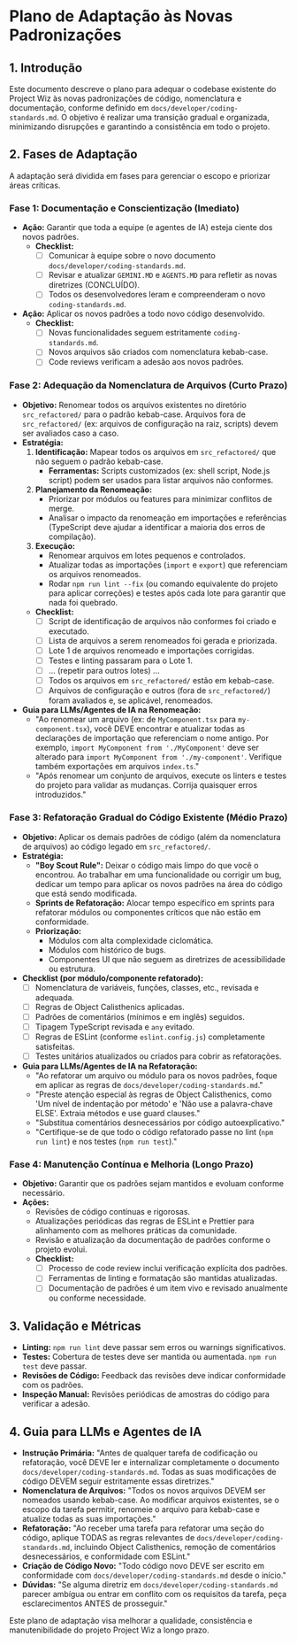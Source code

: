 # Plano de Adaptação às Novas Padronizações

## 1. Introdução

Este documento descreve o plano para adequar o codebase existente do Project Wiz às novas padronizações de código, nomenclatura e documentação, conforme definido em `docs/developer/coding-standards.md`. O objetivo é realizar uma transição gradual e organizada, minimizando disrupções e garantindo a consistência em todo o projeto.

## 2. Fases de Adaptação

A adaptação será dividida em fases para gerenciar o escopo e priorizar áreas críticas.

### Fase 1: Documentação e Conscientização (Imediato)

*   **Ação:** Garantir que toda a equipe (e agentes de IA) esteja ciente dos novos padrões.
    *   **Checklist:**
        *   [ ] Comunicar à equipe sobre o novo documento `docs/developer/coding-standards.md`.
        *   [ ] Revisar e atualizar `GEMINI.MD` e `AGENTS.MD` para refletir as novas diretrizes (CONCLUÍDO).
        *   [ ] Todos os desenvolvedores leram e compreenderam o novo `coding-standards.md`.
*   **Ação:** Aplicar os novos padrões a todo novo código desenvolvido.
    *   **Checklist:**
        *   [ ] Novas funcionalidades seguem estritamente `coding-standards.md`.
        *   [ ] Novos arquivos são criados com nomenclatura kebab-case.
        *   [ ] Code reviews verificam a adesão aos novos padrões.

### Fase 2: Adequação da Nomenclatura de Arquivos (Curto Prazo)

*   **Objetivo:** Renomear todos os arquivos existentes no diretório `src_refactored/` para o padrão kebab-case. Arquivos fora de `src_refactored/` (ex: arquivos de configuração na raiz, scripts) devem ser avaliados caso a caso.
*   **Estratégia:**
    1.  **Identificação:** Mapear todos os arquivos em `src_refactored/` que não seguem o padrão kebab-case.
        *   **Ferramentas:** Scripts customizados (ex: shell script, Node.js script) podem ser usados para listar arquivos não conformes.
    2.  **Planejamento da Renomeação:**
        *   Priorizar por módulos ou features para minimizar conflitos de merge.
        *   Analisar o impacto da renomeação em importações e referências (TypeScript deve ajudar a identificar a maioria dos erros de compilação).
    3.  **Execução:**
        *   Renomear arquivos em lotes pequenos e controlados.
        *   Atualizar todas as importações (`import` e `export`) que referenciam os arquivos renomeados.
        *   Rodar `npm run lint --fix` (ou comando equivalente do projeto para aplicar correções) e testes após cada lote para garantir que nada foi quebrado.
    *   **Checklist:**
        *   [ ] Script de identificação de arquivos não conformes foi criado e executado.
        *   [ ] Lista de arquivos a serem renomeados foi gerada e priorizada.
        *   [ ] Lote 1 de arquivos renomeado e importações corrigidas.
        *   [ ] Testes e linting passaram para o Lote 1.
        *   [ ] ... (repetir para outros lotes) ...
        *   [ ] Todos os arquivos em `src_refactored/` estão em kebab-case.
        *   [ ] Arquivos de configuração e outros (fora de `src_refactored/`) foram avaliados e, se aplicável, renomeados.
*   **Guia para LLMs/Agentes de IA na Renomeação:**
    *   "Ao renomear um arquivo (ex: de `MyComponent.tsx` para `my-component.tsx`), você DEVE encontrar e atualizar todas as declarações de importação que referenciam o nome antigo. Por exemplo, `import MyComponent from './MyComponent'` deve ser alterado para `import MyComponent from './my-component'`. Verifique também exportações em arquivos `index.ts`."
    *   "Após renomear um conjunto de arquivos, execute os linters e testes do projeto para validar as mudanças. Corrija quaisquer erros introduzidos."

### Fase 3: Refatoração Gradual do Código Existente (Médio Prazo)

*   **Objetivo:** Aplicar os demais padrões de código (além da nomenclatura de arquivos) ao código legado em `src_refactored/`.
*   **Estratégia:**
    *   **"Boy Scout Rule":** Deixar o código mais limpo do que você o encontrou. Ao trabalhar em uma funcionalidade ou corrigir um bug, dedicar um tempo para aplicar os novos padrões na área do código que está sendo modificada.
    *   **Sprints de Refatoração:** Alocar tempo específico em sprints para refatorar módulos ou componentes críticos que não estão em conformidade.
    *   **Priorização:**
        *   Módulos com alta complexidade ciclomática.
        *   Módulos com histórico de bugs.
        *   Componentes UI que não seguem as diretrizes de acessibilidade ou estrutura.
*   **Checklist (por módulo/componente refatorado):**
    *   [ ] Nomenclatura de variáveis, funções, classes, etc., revisada e adequada.
    *   [ ] Regras de Object Calisthenics aplicadas.
    *   [ ] Padrões de comentários (mínimos e em inglês) seguidos.
    *   [ ] Tipagem TypeScript revisada e `any` evitado.
    *   [ ] Regras de ESLint (conforme `eslint.config.js`) completamente satisfeitas.
    *   [ ] Testes unitários atualizados ou criados para cobrir as refatorações.
*   **Guia para LLMs/Agentes de IA na Refatoração:**
    *   "Ao refatorar um arquivo ou módulo para os novos padrões, foque em aplicar as regras de `docs/developer/coding-standards.md`."
    *   "Preste atenção especial às regras de Object Calisthenics, como 'Um nível de indentação por método' e 'Não use a palavra-chave ELSE'. Extraia métodos e use guard clauses."
    *   "Substitua comentários desnecessários por código autoexplicativo."
    *   "Certifique-se de que todo o código refatorado passe no lint (`npm run lint`) e nos testes (`npm run test`)."

### Fase 4: Manutenção Contínua e Melhoria (Longo Prazo)

*   **Objetivo:** Garantir que os padrões sejam mantidos e evoluam conforme necessário.
*   **Ações:**
    *   Revisões de código contínuas e rigorosas.
    *   Atualizações periódicas das regras de ESLint e Prettier para alinhamento com as melhores práticas da comunidade.
    *   Revisão e atualização da documentação de padrões conforme o projeto evolui.
    *   **Checklist:**
        *   [ ] Processo de code review inclui verificação explícita dos padrões.
        *   [ ] Ferramentas de linting e formatação são mantidas atualizadas.
        *   [ ] Documentação de padrões é um item vivo e revisado anualmente ou conforme necessidade.

## 3. Validação e Métricas

*   **Linting:** `npm run lint` deve passar sem erros ou warnings significativos.
*   **Testes:** Cobertura de testes deve ser mantida ou aumentada. `npm run test` deve passar.
*   **Revisões de Código:** Feedback das revisões deve indicar conformidade com os padrões.
*   **Inspeção Manual:** Revisões periódicas de amostras do código para verificar a adesão.

## 4. Guia para LLMs e Agentes de IA

*   **Instrução Primária:** "Antes de qualquer tarefa de codificação ou refatoração, você DEVE ler e internalizar completamente o documento `docs/developer/coding-standards.md`. Todas as suas modificações de código DEVEM seguir estritamente essas diretrizes."
*   **Nomenclatura de Arquivos:** "Todos os novos arquivos DEVEM ser nomeados usando kebab-case. Ao modificar arquivos existentes, se o escopo da tarefa permitir, renomeie o arquivo para kebab-case e atualize todas as suas importações."
*   **Refatoração:** "Ao receber uma tarefa para refatorar uma seção do código, aplique TODAS as regras relevantes de `docs/developer/coding-standards.md`, incluindo Object Calisthenics, remoção de comentários desnecessários, e conformidade com ESLint."
*   **Criação de Código Novo:** "Todo código novo DEVE ser escrito em conformidade com `docs/developer/coding-standards.md` desde o início."
*   **Dúvidas:** "Se alguma diretriz em `docs/developer/coding-standards.md` parecer ambígua ou entrar em conflito com os requisitos da tarefa, peça esclarecimentos ANTES de prosseguir."

Este plano de adaptação visa melhorar a qualidade, consistência e manutenibilidade do projeto Project Wiz a longo prazo.
